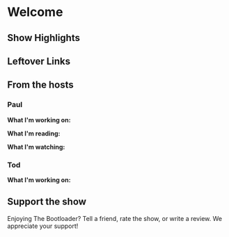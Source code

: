 # Welcome

## Show Highlights

## Leftover Links

## From the hosts

### Paul

**What I'm working on:**

**What I'm reading:**

**What I'm watching:**

### Tod

**What I'm working on:**

## Support the show
Enjoying The Bootloader?  Tell a friend, rate the show, or write a review.  We appreciate your support!
